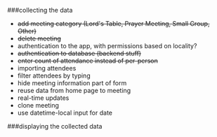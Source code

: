 ###collecting the data
* ~~add meeting category (Lord's Table, Prayer Meeting, Small Group, Other)~~
* ~~delete meeting~~
* authentication to the app, with permissions based on locality?
* ~~authentication to database (backend stuff)~~
* ~~enter count of attendance instead of per-person~~
* importing attendees
* filter attendees by typing
* hide meeting information part of form
* reuse data from home page to meeting
* real-time updates
* clone meeting
* use datetime-local input for date

###displaying the collected data
